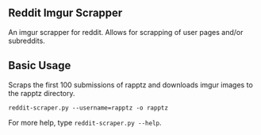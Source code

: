 ## Reddit Imgur Scrapper

An imgur scrapper for reddit. Allows for scrapping of user pages and/or subreddits.

## Basic Usage

Scraps the first 100 submissions of rapptz and downloads imgur images to the rapptz directory.

```
reddit-scraper.py --username=rapptz -o rapptz
```

For more help, type `reddit-scraper.py --help`.

